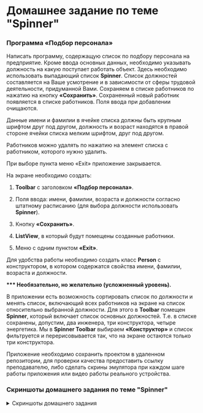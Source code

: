 # Домашнее задание по теме "Spinner"

### Программа «Подбор персонала»

Написать программу, содержащую список по подбору персонала на предприятие. Кроме ввода основных данных, необходимо указывать должность на какую поступает работать объект. Здесь необходимо использовать выпадающий список **Spinner**. Cписок должностей составляется на Ваше усмотрение и в зависимости от сферы трудовой деятельности, придуманной Вами. Сохраняем в списке работников по нажатию на кнопку **«Сохранить»**. Сохраненный новый работник появляется в списке работников. Поля ввода при добавлении очищаются.

Данные имени и фамилии в ячейке списка должны быть крупным шрифтом друг под другом, должность и возраст находятся в правой стороне ячейки списка мелким шрифтом, друг под другом.

Работников можно удалять по нажатию на элемент списка с работником, которого нужно удалить.

При выборе пункта меню «Exit» приложение закрывается.

На экране необходимо создать:

1. **Toolbar** с заголовком **«Подбор персонала»**.

2. Поля ввода: имени, фамилии, возраста и должности согласно штатному расписанию (для выбора должности использовать **Spinner**).

3. Кнопку **«Сохранить»**.

4. **ListView**, в который будут помещены созданные работники.

5. Меню с одним пунктом **«Exit»**.

Для удобства работы необходимо создать класс **Person** с конструктором, в котором содержатся свойства имени, фамилии, возраста и должности.

**\*\*\* Необязательно, но желательно (усложненный уровень).**

В приложении есть возможность сортировать список по должности и менять список, включающий всех работников на экране на список относительно выбранной должности. Для этого в **Toolbar** помещен **Spinner**, который включает список основных должностей. Т.е. в списке сохранены, допустим, два инженера, три конструктора, четыре энергетика. Мы в **Spinner Toolbar** выбираем **«Конструктор»** и список фильтруется и перерисовывается так, что на экране остаются только три конструктора.


Приложение необходимо сохранить проектом в удаленном репозитории, для проверки качества предоставить ссылку преподавателю, либо сделать скрины эмулятора при каждом шаге работы приложения или видео работы реального устройства.

### Скриншоты домашнего задания по теме "Spinner"

<details>
<summary>Скриншоты домашнего задания</summary>

![](md/1.png)
![](md/2.png)
![](md/3.png)
![](md/4.png)
![](md/5.png)
![](md/6.png)
![](md/7.png)

</details>